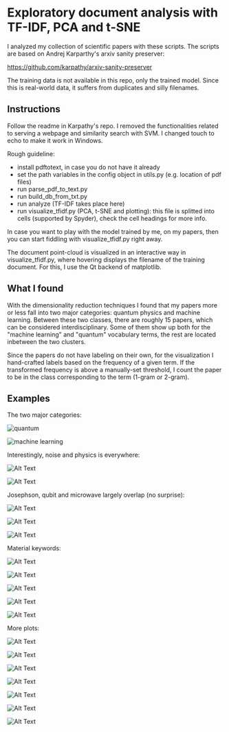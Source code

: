 # Exploratory document analysis with TF-IDF, PCA and t-SNE

I analyzed my collection of scientific papers with these scripts. The scripts are 
based on Andrej Karparthy's arxiv sanity preserver:

https://github.com/karpathy/arxiv-sanity-preserver

The training data is not available in this repo, only the trained model.
Since this is real-world data, it suffers from duplicates and silly filenames.

## Instructions

Follow the readme in Karpathy's repo. I removed the functionalities 
related to serving a webpage and similarity search with SVM. I changed touch
to echo to make it work in Windows.


Rough guideline:

* install pdftotext, in case you do not have it already
* set the path variables in the config object in utils.py (e.g. location of pdf files)
* run parse_pdf_to_text.py
* run build_db_from_txt.py
* run analyze (TF-IDF takes place here)
* run visualize_tfidf.py (PCA, t-SNE and plotting): this file is splitted into
cells (supported by Spyder), check the cell headings for more info. 

In case you want to play with the model trained by me, on my papers, then you
can start fiddling with visualize_tfidf.py right away.

The document point-cloud is visualized in an interactive way in visualize_tfidf.py,
where hovering displays the filename of the training document. For this, I use
the Qt backend of matplotlib.

## What I found

With the dimensionality reduction techniques I found that my papers more or less
fall into two major categories: quantum physics and machine learning. Between
these two classes, there are roughly 15 papers, which can be considered
interdisciplinary. Some of them show up both for the "machine learning"
and "quantum" vocabulary terms, the rest are located inbetween the two clusters.

Since the papers do not have labeling on their own, for the visualization I
hand-crafted labels based on the frequency of a given term. If the transformed
frequency is above a manually-set threshold, I count the paper to be in the
class corresponding to the term (1-gram or 2-gram).

## Examples

The two major categories:

![quantum](plots/quantum.png)

![machine learning](plots/machine%20learning.png)

Interestingly, noise and physics is everywhere:

![Alt Text](plots/noise.png)

![Alt Text](plots/physics.png)

Josephson, qubit and microwave largely overlap (no surprise):


![Alt Text](plots/josephson.png)

![Alt Text](plots/qubit.png)


![Alt Text](plots/microwave.png)

Material keywords:

![Alt Text](plots/epitaxial.png)

![Alt Text](plots/graphene.png)

![Alt Text](plots/nanowire.png)

![Alt Text](plots/semiconductor.png)

![Alt Text](plots/superconductor.png)

More plots:

![Alt Text](plots/condensed%20matter.png)

![Alt Text](plots/cryogenic.png)

![Alt Text](plots/electronics.png)

![Alt Text](plots/engineering.png)

![Alt Text](plots/quality%20factor.png)

![Alt Text](plots/quantum%20dot.png)

![Alt Text](plots/topological.png)
